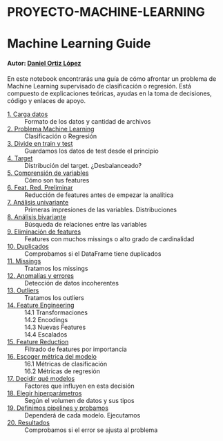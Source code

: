 # PROYECTO-MACHINE-LEARNING
<a id="init"></a>
<h1>Machine Learning Guide</h1>

#### Autor: [Daniel Ortiz López](https://www.linkedin.com/in/daniel-ortiz-l%C3%B3pez/)

En este notebook encontrarás una guía de cómo afrontar un problema de Machine Learning supervisado de clasificación o regresión. Está compuesto de explicaciones teóricas, ayudas en la toma de decisiones, código y enlaces de apoyo.

<dl>
  <dt><a href="#carga_datos">1. Carga datos</a></dt>
      <dd>Formato de los datos y cantidad de archivos</dd>
    
  <dt><a href="#reg_clas">2. Problema Machine Learning</a></dt>
      <dd>Clasificación o Regresión</dd>
    
  <dt><a href="#split_train_test">3. Divide en train y test</a></dt>
      <dd>Guardamos los datos de test desde el principio</dd>
    
  <dt><a href="#target">4. Target</a></dt>
      <dd>Distribución del target. ¿Desbalanceado?</dd>
    
  <dt><a href="#data_compr">5. Comprensión de variables</a></dt>
      <dd>Cómo son tus features</dd>
    
  <dt><a href="#feat_red_prelim">6. Feat. Red. Preliminar</a></dt>
      <dd>Reducción de features antes de empezar la analítica</dd>

  <dt><a href="#univariant">7. Análisis univariante</a></dt>  
      <dd>Primeras impresiones de las variables. Distribuciones</dd>
    
  <dt><a href="#bivariant">8. Análisis bivariante</a></dt>
      <dd>Búsqueda de relaciones entre las variables</dd>
  
  <dt><a href="#del_features">9. Eliminación de features</a></dt>
      <dd>Features con muchos missings o alto grado de cardinalidad</dd>
    
  <dt><a href="#duplicates">10. Duplicados</a></dt>
      <dd>Comprobamos si el DataFrame tiene duplicados</dd>
    
  <dt><a href="#missings">11. Missings</a></dt>
      <dd>Tratamos los missings</dd>
    
  <dt><a href="#errors">12. Anomalías y errores</a></dt>
      <dd>Detección de datos incoherentes</dd>
    
  <dt><a href="#outliers">13. Outliers</a></dt>
      <dd>Tratamos los outliers</dd>
    
  <dt><a href="#feat_engi">14. Feature Engineering</a></dt>
      <dd>14.1 Transformaciones</dd>
      <dd>14.2 Encodings</dd>
      <dd>14.3 Nuevas Features</dd>
      <dd>14.4 Escalados</dd>
    
  <dt><a href="#feat_reduc">15. Feature Reduction</a></dt>
      <dd>Filtrado de features por importancia</dd>
    
  <dt><a href="#choose_metric">16. Escoger métrica del modelo</a></dt>
      <dd>16.1 Métricas de clasificación</dd>
      <dd>16.2 Métricas de regresión</dd>
    
  <dt><a href="#choose_models">17. Decidir qué modelos</a></dt>
      <dd>Factores que influyen en esta decisión</dd>
    
  <dt><a href="#hyperparmeters">18. Elegir hiperparámetros</a></dt>
      <dd>Según el volumen de datos y sus tipos</dd>
    
  <dt><a href="#pipelines">19. Definimos pipelines y probamos</a></dt>
      <dd>Dependerá de cada modelo. Ejecutamos</dd>
    
  <dt><a href="#results">20. Resultados</a></dt>
      <dd>Comprobamos si el error se ajusta al problema</dd>
    
</dl>